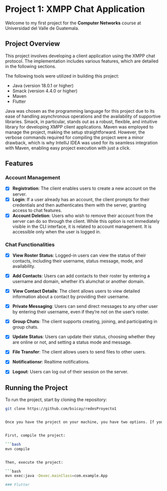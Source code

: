 # Project 1: XMPP Chat Application

Welcome to my first project for the **Computer Networks** course at Universidad del Valle de Guatemala.

## Project Overview

This project involves developing a client application using the XMPP chat protocol. The implementation includes various features, which are detailed in the following sections. 

The following tools were utilized in building this project:

* Java (version 18.0.1 or higher)
* Smack (version 4.4.0 or higher)
* Maven
* Flutter

Java was chosen as the programming language for this project due to its ease of handling asynchronous operations and the availability of supportive libraries. Smack, in particular, stands out as a robust, flexible, and intuitive library for developing XMPP client applications. Maven was employed to manage the project, making the setup straightforward. However, the verbose commands required for compiling the project were a minor drawback, which is why IntelliJ IDEA was used for its seamless integration with Maven, enabling easy project execution with just a click.


## Features

### Account Management
- [X] **Registration**: The client enables users to create a new account on the server. 
- [X] **Login**: If a user already has an account, the client prompts for their credentials and then authenticates them with the server, granting access to chat features.
- [X] **Account Deletion**: Users who wish to remove their account from the server can do so through the client. While this option is not immediately visible in the CLI interface, it is related to account management. It is accessible only when the user is logged in.

### Chat Functionalities
- [X] **View Roster Status**: Logged-in users can view the status of their contacts, including their username, status message, mode, and availability.
- [X] **Add Contacts**: Users can add contacts to their roster by entering a username and domain, whether it’s alumchat or another domain.
- [X] **View Contact Details**: The client allows users to view detailed information about a contact by providing their username.
- [X] **Private Messaging**: Users can send direct messages to any other user by entering their username, even if they’re not on the user’s roster.
- [X] **Group Chats**: The client supports creating, joining, and participating in group chats.
- [X] **Update Status**: Users can update their status, choosing whether they are online or not, and setting a status mode and message.
- [X] **File Transfer**: The client allows users to send files to other users.
- [X] **Notificationsr**: Realtime notifications.
- [X] **Logout**: Users can log out of their session on the server.


## Running the Project

To run the project, start by cloning the repository:

```bash
git clone https://github.com/bsicay/redesProyecto1


Once you have the project on your machine, you have two options. If you have IntelliJ IDEA installed, simply open the project in the IDE and run it. If you prefer using the command line, follow these steps to compile and run the project:


First, compile the project:

```bash
mvn compile


Then, execute the project:

```bash
mvn exec:java -Dexec.mainClass=com.example.App

### Flutter